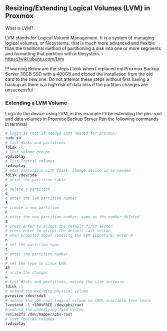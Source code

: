 ## Resizing/Extending Logical Volumes (LVM) in Proxmox
What is LVM?

LVM stands for Logical Volume Management. It is a system of managing logical volumes, or filesystems, that is much more advanced and flexible than the traditional method of partitioning a disk into one or more segments and formatting that partition with a filesystem. - https://wiki.ubuntu.com/Lvm

!!! warning
    Below are the steps I took when I replaced my Proxmox Backup Server 30GB SSD with a 400GB and cloned the installation from the old card to the new one. Do not attempt these steps without first having a backup as there is a high risk of data loss if the partition changes are unsuccessful

### Extending a LVM Volume
Log into the device using LVM, in this example I'll be extending the pbs-root and data volumes in Proxmox Backup Server
Run the following commands in terminal

``` bash linenums="1"
# login as root if needed (not needed for proxmox)
sudo su
# list disks and partitions
fdisk -l
# list volume groups
vgdisplay
# list logical volumes
lvdisplay
# edit partitions with fdisk, change device id as needed
fdisk /dev/sda
# print the partition table
p
# delete a partition
d
# enter the lvm partition number
3
# create a new partition
n
# enter the new partition number, same as the number deleted
3
# press enter to accept the default first sector
# press enter to accept the default last sector
# when prompted about removing the LVM signature, enter N
n
# set the partition type
t
# enter the partition number
3
# set the type to Linux LVM
43
# write the changes
w
# list disks and partitions, noting the size increase
fdisk -l
# extend the existing physical volume
pvresize /dev/sda3
# extend the pbs-root logical volume to 100% available free space
lvextend -l +100%FREE /dev/pbs/root
# extend the underlying file system
resize2fs /dev/mapper/pbs-root
# list logical volumes
lvdisplay
```